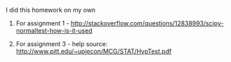 I did this homework on my own

1. For assignment 1 - http://stackoverflow.com/questions/12838993/scipy-normaltest-how-is-it-used 

2. For assignment 3 - help source: http://www.pitt.edu/~upjecon/MCG/STAT/HypTest.pdf

